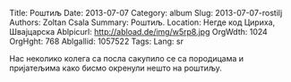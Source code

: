 Title: Роштиљ
Date: 2013-07-07
Category: album
Slug: 2013-07-07-rostilj
Authors: Zoltan Csala
Summary: Роштиљ.
Location: Негде код Цириха, Швајцарска
Ablpicurl: http://abload.de/img/w5rp8.jpg
OrgWdth: 1024
OrgHght: 768
Ablgallid: 1057522
Tags:
Lang: sr

Нас неколико колега са посла сакупило се са породицама и пријатељима како бисмо окренули нешто на роштиљу.
